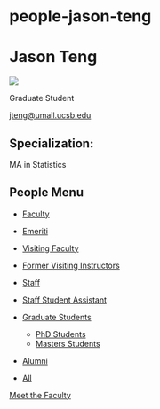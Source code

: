 # people-jason-teng

# Jason Teng

![](https://www.pstat.ucsb.edu/sites/default/files/styles/people_node/public/people/photo/Jason%20Teng_PSTAT_001.jpg?itok=2K5J6xGk)

Graduate Student

[jteng@umail.ucsb.edu](mailto:jteng@umail.ucsb.edu)

## Specialization:

MA in Statistics

## People Menu

- [Faculty](/people/academic "Faculty")
- [Emeriti](/people/emeriti "Emeriti")
- [Visiting Faculty](/people/visiting "Visiting Faculty")
- [Former Visiting Instructors](/people/lecturer "Former Visiting Instructors")
- [Staff](/people/staff)
- [Staff Student Assistant](/people/researcher "Staff Student Assistant")
- [Graduate Students](/people/student "Graduate Students")
  
  - [PhD Students](/people/student/phd "PhD Students")
  - [Masters Students](/people/student/masters "Masters Students")
- [Alumni](/people/alumni)
- [All](/people/all)

[Meet the Faculty](/people/meet-the-faculty)
